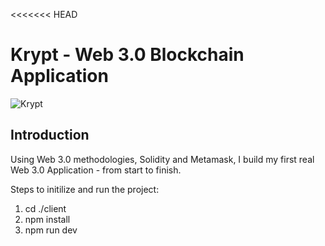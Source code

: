 <<<<<<< HEAD
# Krypt - Web 3.0 Blockchain Application
![Krypt](https://i.ibb.co/DVF4tNW/image.png)

## Introduction

Using Web 3.0 methodologies, Solidity and Metamask, I build my first real Web 3.0 Application - from start to finish.

Steps to initilize and run the project: 
1. cd ./client
2. npm install
3. npm run dev 
